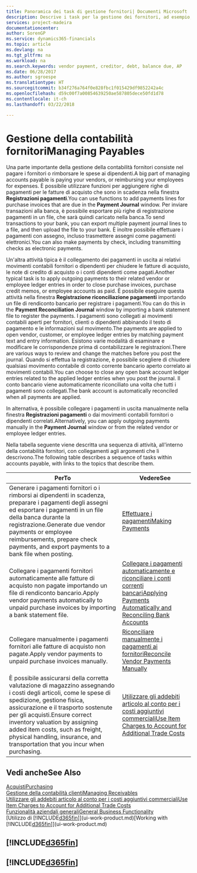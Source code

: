 ```yaml
---
title: Panoramica dei task di gestione fornitori| Documenti Microsoft
description: Descrive i task per la gestione dei fornitori, ad esempio, pagare i creditori o collegare i pagamenti in uscita ai movimenti contabili per chiudere fatture o note di credito.
services: project-madeira
documentationcenter: 
author: SorenGP
ms.service: dynamics365-financials
ms.topic: article
ms.devlang: na
ms.tgt_pltfrm: na
ms.workload: na
ms.search.keywords: vendor payment, creditor, debt, balance due, AP
ms.date: 06/28/2017
ms.author: sgroespe
ms.translationtype: HT
ms.sourcegitcommit: b34f276a764f0e828fbc1f015429df9852242a4c
ms.openlocfilehash: d59c00f7a00854639250ae587805dece50fd1d78
ms.contentlocale: it-ch
ms.lasthandoff: 03/22/2018

---
```

# <a name="managing-payables"></a><span data-ttu-id="d3968-103">Gestione della contabilità fornitori</span><span class="sxs-lookup"><span data-stu-id="d3968-103">Managing Payables</span></span>
<span data-ttu-id="d3968-104">Una parte importante della gestione della contabilità fornitori consiste nel pagare i fornitori o rimborsare le spese ai dipendenti.</span><span class="sxs-lookup"><span data-stu-id="d3968-104">A big part of managing accounts payable is paying your vendors, or reimbursing your employees for expenses.</span></span> <span data-ttu-id="d3968-105">È possibile utilizzare funzioni per aggiungere righe di pagamenti per le fatture di acquisto che sono in scadenza nella finestra **Registrazioni pagamenti**.</span><span class="sxs-lookup"><span data-stu-id="d3968-105">You can use functions to add payments lines for purchase invoices that are due in the **Payment Journal** window.</span></span> <span data-ttu-id="d3968-106">Per inviare transazioni alla banca, è possibile esportare più righe di registrazione pagamenti in un file, che sarà quindi caricato nella banca.</span><span class="sxs-lookup"><span data-stu-id="d3968-106">To send transactions to your bank, you can export multiple payment journal lines to a file, and then upload the file to your bank.</span></span> <span data-ttu-id="d3968-107">È inoltre possibile effettuare i pagamenti con assegno, incluso trasmettere assegni come pagamenti elettronici.</span><span class="sxs-lookup"><span data-stu-id="d3968-107">You can also make payments by check, including transmitting checks as electronic payments.</span></span>

<span data-ttu-id="d3968-108">Un'altra attività tipica è il collegamento dei pagamenti in uscita ai relativi movimenti contabili fornitori o dipendenti per chiudere le fatture di acquisto, le note di credito di acquisto o i conti dipendenti come pagati.</span><span class="sxs-lookup"><span data-stu-id="d3968-108">Another typical task is to apply outgoing payments to their related vendor or employee ledger entries in order to close purchase invoices, purchase credit memos, or employee accounts as paid.</span></span> <span data-ttu-id="d3968-109">È possibile eseguire questa attività nella finestra **Registrazione riconciliazione pagamenti** importando un file di rendiconto bancario per registrare i pagamenti.</span><span class="sxs-lookup"><span data-stu-id="d3968-109">You can do this in the **Payment Reconciliation Journal** window by importing a bank statement file to register the payments.</span></span> <span data-ttu-id="d3968-110">I pagamenti sono collegati ai movimenti contabili aperti per fornitori, clienti o dipendenti abbinando il testo di pagamento e le informazioni sul movimento.</span><span class="sxs-lookup"><span data-stu-id="d3968-110">The payments are applied to open vendor, customer, or employee ledger entries by matching payment text and entry information.</span></span> <span data-ttu-id="d3968-111">Esistono varie modalità di esaminare e modificare le corrispondenze prima di contabilizzare le registrazioni.</span><span class="sxs-lookup"><span data-stu-id="d3968-111">There are various ways to review and change the matches before you post the journal.</span></span> <span data-ttu-id="d3968-112">Quando si effettua la registrazione, è possibile scegliere di chiudere qualsiasi movimento contabile di conto corrente bancario aperto correlato ai movimenti contabili.</span><span class="sxs-lookup"><span data-stu-id="d3968-112">You can choose to close any open bank account ledger entries related to the applied ledger entries when you post the journal.</span></span> <span data-ttu-id="d3968-113">Il conto bancario viene automaticamente riconciliato una volta che tutti i pagamenti sono collegati.</span><span class="sxs-lookup"><span data-stu-id="d3968-113">The bank account is automatically reconciled when all payments are applied.</span></span>

<span data-ttu-id="d3968-114">In alternativa, è possibile collegare i pagamenti in uscita manualmente nella finestra **Registrazioni pagamenti** o dai movimenti contabili fornitori o dipendenti correlati.</span><span class="sxs-lookup"><span data-stu-id="d3968-114">Alternatively, you can apply outgoing payments manually in the **Payment Journal** window or from the related vendor or employee ledger entries.</span></span>

<span data-ttu-id="d3968-115">Nella tabella seguente viene descritta una sequenza di attività, all'interno della contabilità fornitori, con collegamenti agli argomenti che li descrivono.</span><span class="sxs-lookup"><span data-stu-id="d3968-115">The following table describes a sequence of tasks within accounts payable, with links to the topics that describe them.</span></span>

| <span data-ttu-id="d3968-116">Per</span><span class="sxs-lookup"><span data-stu-id="d3968-116">To</span></span> | <span data-ttu-id="d3968-117">Vedere</span><span class="sxs-lookup"><span data-stu-id="d3968-117">See</span></span> |
| --- | --- |
| <span data-ttu-id="d3968-118">Generare i pagamenti fornitori o i rimborsi ai dipendenti in scadenza, preparare i pagamenti degli assegni ed esportare i pagamenti in un file della banca durante la registrazione.</span><span class="sxs-lookup"><span data-stu-id="d3968-118">Generate due vendor payments or employee reimbursements, prepare check payments, and export payments to a bank file when posting.</span></span> |[<span data-ttu-id="d3968-119">Effettuare i pagamenti</span><span class="sxs-lookup"><span data-stu-id="d3968-119">Making Payments</span></span>](payables-make-payments.md) |
| <span data-ttu-id="d3968-120">Collegare i pagamenti fornitori automaticamente alle fatture di acquisto non pagate importando un file di rendiconto bancario.</span><span class="sxs-lookup"><span data-stu-id="d3968-120">Apply vendor payments automatically to unpaid purchase invoices by importing a bank statement file.</span></span> |[<span data-ttu-id="d3968-121">Collegare i pagamenti automaticamente e riconciliare i conti correnti bancari</span><span class="sxs-lookup"><span data-stu-id="d3968-121">Applying Payments Automatically and Reconciling Bank Accounts</span></span>](receivables-apply-payments-auto-reconcile-bank-accounts.md) |
| <span data-ttu-id="d3968-122">Collegare manualmente i pagamenti fornitori alle fatture di acquisto non pagate.</span><span class="sxs-lookup"><span data-stu-id="d3968-122">Apply vendor payments to unpaid purchase invoices manually.</span></span> |[<span data-ttu-id="d3968-123">Riconciliare manualmente i pagamenti ai fornitori</span><span class="sxs-lookup"><span data-stu-id="d3968-123">Reconcile Vendor Payments Manually</span></span>](payables-how-apply-purchase-transactions-manually.md) |
|<span data-ttu-id="d3968-124">È possibile assicurarsi della corretta valutazione di magazzino assegnando i costi degli articoli, come le spese di spedizione, gestione fisica, assicurazione e il trasporto sostenute per gli acquisti.</span><span class="sxs-lookup"><span data-stu-id="d3968-124">Ensure correct inventory valuation by assigning added item costs, such as freight, physical handling, insurance, and transportation that you incur when purchasing.</span></span>|[<span data-ttu-id="d3968-125">Utilizzare gli addebiti articolo al conto per i costi aggiuntivi commerciali</span><span class="sxs-lookup"><span data-stu-id="d3968-125">Use Item Charges to Account for Additional Trade Costs</span></span>](payables-how-assign-item-charges.md)|

## <a name="see-also"></a><span data-ttu-id="d3968-126">Vedi anche</span><span class="sxs-lookup"><span data-stu-id="d3968-126">See Also</span></span>
[<span data-ttu-id="d3968-127">Acquisti</span><span class="sxs-lookup"><span data-stu-id="d3968-127">Purchasing</span></span>](purchasing-manage-purchasing.md)  
[<span data-ttu-id="d3968-128">Gestione della contabilità clienti</span><span class="sxs-lookup"><span data-stu-id="d3968-128">Managing Receivables</span></span>](receivables-manage-receivables.md)  
[<span data-ttu-id="d3968-129">Utilizzare gli addebiti articolo al conto per i costi aggiuntivi commerciali</span><span class="sxs-lookup"><span data-stu-id="d3968-129">Use Item Charges to Account for Additional Trade Costs</span></span>](payables-how-assign-item-charges.md)  
[<span data-ttu-id="d3968-130">Funzionalità aziendali generali</span><span class="sxs-lookup"><span data-stu-id="d3968-130">General Business Functionality</span></span>](ui-across-business-areas.md)  
<span data-ttu-id="d3968-131">[Utilizzo di [!INCLUDE[d365fin](includes/d365fin_md.md)]](ui-work-product.md)</span><span class="sxs-lookup"><span data-stu-id="d3968-131">[Working with [!INCLUDE[d365fin](includes/d365fin_md.md)]](ui-work-product.md)</span></span>

## [!INCLUDE[d365fin](includes/free_trial_md.md)]  
## [!INCLUDE[d365fin](includes/training_link_md.md)]

